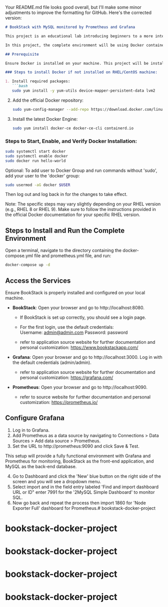 Your README.md file looks good overall, but I'll make some minor adjustments to improve the formatting for GitHub. Here's the corrected version:

```markdown
# BookStack with MySQL monitored by Prometheus and Grafana

This project is an educational lab introducing beginners to a more intermediate approach of learning Docker, and containers in general, with an environment including monitoring of resources and database implementation.

In this project, the complete environment will be using Docker containers that includes Grafana and Prometheus for metrics and dashboards, BookStack application as the front-end, and MySQL as the application back-end. Docker Compose is to be used to manage the services. The project includes a comprehensive docker-compose.yml file that sets up all these components and a prometheus.yml file.

## Prerequisite

Ensure Docker is installed on your machine. This project will be installed on a Red Hat / CentOS Linux machine.

### Steps to install Docker if not installed on RHEL/CentOS machine:

1. Install required packages:
   ```bash
   sudo yum install -y yum-utils device-mapper-persistent-data lvm2
   ```

2. Add the official Docker repository:
   ```bash
   sudo yum-config-manager --add-repo https://download.docker.com/linux/centos/docker-ce.repo
   ```

3. Install the latest Docker Engine:
   ```bash
   sudo yum install docker-ce docker-ce-cli containerd.io
   ```

### Steps to Start, Enable, and Verify Docker Installation:

```bash
sudo systemctl start docker
sudo systemctl enable docker
sudo docker run hello-world
```

Optional: To add user to Docker Group and run commands without 'sudo', add your user to the 'docker' group:

```bash
sudo usermod -aG docker $USER
```
Then log out and log back in for the changes to take effect.

Note: The specific steps may vary slightly depending on your RHEL version (e.g., RHEL 8 or RHEL 9). Make sure to follow the instructions provided in the official Docker documentation for your specific RHEL version.

## Steps to Install and Run the Complete Environment

Open a terminal, navigate to the directory containing the docker-compose.yml file and prometheus.yml file, and run:

```bash
docker-compose up -d
```

## Access the Services

Ensure BookStack is properly installed and configured on your local machine.

- **BookStack**: Open your browser and go to http://localhost:8080.
  - If BookStack is set up correctly, you should see a login page.
  - For the first login, use the default credentials:  
    Username: admin@admin.com
    Password: password

  - refer to application source website for further documentation and personal customization: https://www.bookstackapp.com/
  

- **Grafana**: Open your browser and go to http://localhost:3000. Log in with the default credentials (admin/admin).

  - refer to application source website for further documentation and personal customization: https://grafana.com/


- **Prometheus**: Open your browser and go to http://localhost:9090.

  - refer to source website for further documentation and personal customization: https://prometheus.io/
  
## Configure Grafana

1. Log in to Grafana.
2. Add Prometheus as a data source by navigating to Connections > Data Sources > Add data source > Prometheus.
3. Set the URL to http://prometheus:9090 and click Save & Test.

This setup will provide a fully functional environment with Grafana and Prometheus for monitoring, BookStack as the front-end application, and MySQL as the back-end database.

4. Go to Dashboard and click the 'New' blue button on the right side of the screen and you will see a dropdown menu. 
5. Select import and in the field entry labeled 'Find and import dashboard URL or ID" enter 7991 for the '2MySQL Simple Dashboard' to monitor SQL. 
6. Now go back and repeat the process then import 1860 for 'Node Exporter Full' dashboard for Prometheus.# bookstack-docker-project
# bookstack-docker-project
# bookstack-docker-project
# bookstack-docker-project
# bookstack-docker-project
